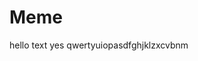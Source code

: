 # Meme
hello
text
yes
qwertyuiopasdfghjklzxcvbnm

























































































































































































































































